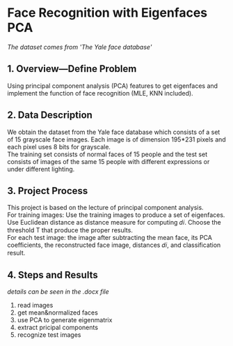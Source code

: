 # Face Recognition with Eigenfaces PCA   
_The dataset comes from 'The Yale face database'_   
## 1.	Overview—Define Problem  
Using principal component analysis (PCA) features to get eigenfaces and implement the function of face recognition (MLE, KNN included).   
## 2.	Data Description  
We obtain the dataset from the Yale face database which consists of a set of 15 grayscale face images. Each image is of dimension 195*231 pixels and each pixel uses 8 bits for grayscale.  
The training set consists of normal faces of 15 people and the test set consists of images of the same 15 people with different expressions or under different lighting.  
## 3.	Project Process  
This project is based on the lecture of principal component analysis.  
For training images: Use the training images to produce a set of eigenfaces. Use Euclidean distance as distance measure for computing 𝑑𝑖. Choose the threshold T that produce the proper results.  
For each test image: the image after subtracting the mean face, its PCA coefficients, the reconstructed face image, distances 𝑑𝑖, and classification result.  
## 4.	Steps and Results
_details can be seen in the .docx file_
  1) read images  
  2) get mean&normalized faces  
  3) use PCA to generate eigenmatrix  
  4) extract pricipal components  
  5) recognize test images  
